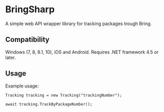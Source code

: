 # BringSharp
A simple web API wrapper library for tracking packages trough Bring.

## Compatibility
Windows (7, 8, 8.1, 10), iOS and Android. Requires .NET framework 4.5 or later.

## Usage
Example usage:
```
Tracking tracking = new Tracking("trackingNumber");

await tracking.TrackByPackageNumber();
```
